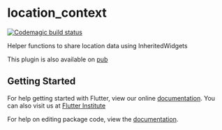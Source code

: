 # location_context

[![Codemagic build status](https://api.codemagic.io/apps/63333e3c0c4aeb6f4075ae5c/63333e3c0c4aeb6f4075ae5b/status_badge.svg)](https://codemagic.io/apps/63333e3c0c4aeb6f4075ae5c/63333e3c0c4aeb6f4075ae5b/latest_build)

Helper functions to share location data using InheritedWidgets

This plugin is also available on [pub](https://pub.dartlang.org/packages/location_context)

## Getting Started

For help getting started with Flutter, view our online [documentation](https://flutter.dev/).
You can also visit us at [Flutter Institute](https://flutter.institute)

For help on editing package code, view the [documentation](https://flutter.dev/docs/development/packages-and-plugins/developing-packages).
